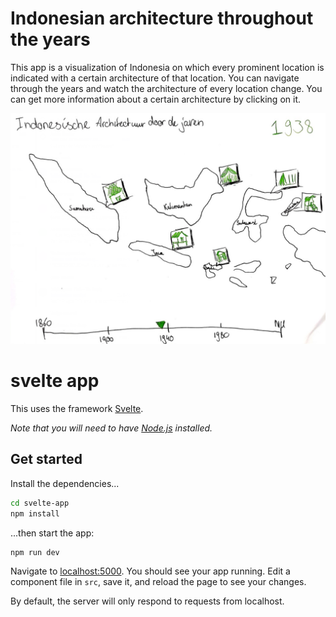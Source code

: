 # Indonesian architecture throughout the years

This app is a visualization of Indonesia on which every prominent location is indicated with a certain architecture of that location. You can navigate through the years and watch the architecture of every location change. You can get more information about a certain architecture by clicking on it.

![Concept visualization](https://github.com/RobinFrugte97/frontend-applications/blob/master/src/Screenshot_13.png)

# svelte app

This uses the framework [Svelte](https://svelte.dev).

*Note that you will need to have [Node.js](https://nodejs.org) installed.*


## Get started

Install the dependencies...

```bash
cd svelte-app
npm install
```

...then start the app:

```bash
npm run dev
```

Navigate to [localhost:5000](http://localhost:5000). You should see your app running. Edit a component file in `src`, save it, and reload the page to see your changes.

By default, the server will only respond to requests from localhost.
